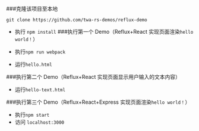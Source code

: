 ###克隆该项目至本地
```
git clone https://github.com/twa-rs-demos/reflux-demo
```
* 执行 `npm install`
###执行第一个 Demo（Reflux+React 实现页面渲染`hello world！`）

* 执行`npm run webpack`
* 运行`hello.html`

###执行第二个 Demo（Reflux+React 实现页面显示用户输入的文本内容）
* 运行`hello-text.html`

###执行第三个 Demo（Reflux+React+Express 实现页面渲染`hello world！`）
* 执行`npm start`
* 访问 `localhost:3000`
